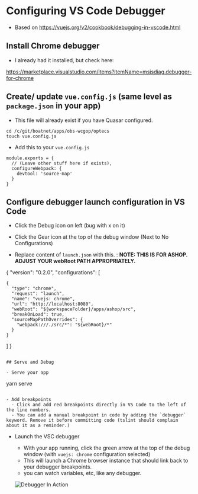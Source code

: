 # Configuring VS Code Debugger

- Based on https://vuejs.org/v2/cookbook/debugging-in-vscode.html

## Install Chrome debugger

- I already had it installed, but check here:

https://marketplace.visualstudio.com/items?itemName=msjsdiag.debugger-for-chrome

## Create/ update `vue.config.js` (same level as `package.json` in your app)

- This file will already exist if you have Quasar configured.

```
cd /c/git/boatnet/apps/obs-wcgop/optecs
touch vue.config.js
```

- Add this to your `vue.config.js`

```
module.exports = {
  // (Leave other stuff here if exists),
  configureWebpack: {
    devtool: 'source-map'
  }
}
```

## Configure debugger launch configuration in VS Code

- Click the Debug icon on left (bug with x on it)

- Click the Gear icon at the top of the debug window (Next to No Configurations)
  
- Replace content of `launch.json` with this. :
  **NOTE: THIS IS FOR ASHOP. ADJUST YOUR webRoot PATH APPROPRIATELY.**

{
  "version": "0.2.0",
  "configurations": [
    
    {
      "type": "chrome",
      "request": "launch",
      "name": "vuejs: chrome",
      "url": "http://localhost:8080",
      "webRoot": "${workspaceFolder}/apps/ashop/src",
      "breakOnLoad": true,
      "sourceMapPathOverrides": {
        "webpack:///./src/*": "${webRoot}/*"
      }
    }
  ]
}

```

## Serve and Debug

- Serve your app

```
yarn serve
```

- Add breakpoints
  - Click and add red breakpoints directly in VS Code to the left of the line numbers.
  - You can add a manual breakpoint in code by adding the `debugger` keyword. Remove it before committing code (tslint should complain about it as a reminder.)
```

- Launch the VSC debugger
  - With your app running, click the green arrow at the top of the debug window (with `vuejs: chrome` configuration selected)
  - This will launch a Chrome browser instance that should link back to your debugger breakpoints.
  - you can watch variables, etc, like any debugger.
  
  ![Debugger In Action](/images/debugger.png)
 
